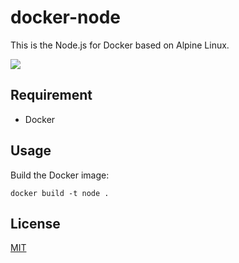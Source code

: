 docker-node
====
This is the Node.js for Docker based on Alpine Linux.

[![](https://badge.imagelayers.io/asakaguchi/node:latest.svg)](https://imagelayers.io/?images=asakaguchi/node:latest 'Get your own badge on imagelayers.io')

## Requirement
- Docker


## Usage
Build the Docker image:

```
docker build -t node .
```


## License
[MIT](https://github.com/asakaguchi/docker-node/blob/master/LICENSE)
